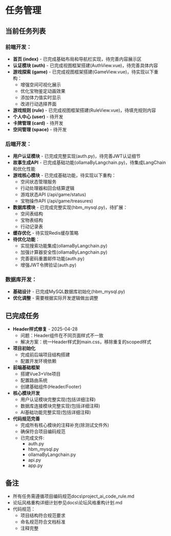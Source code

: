 # 任务管理

## 当前任务列表

### 前端开发：
- **首页 (index)** - 已完成基础布局和导航栏实现，待完善内容展示区
- **认证模块 (auth)** - 已完成视图框架搭建(AuthView.vue)，待完善具体内容
- **游戏探索 (game)** - 已完成视图框架搭建(GameView.vue)，待实现以下重构：
  - 增强空间可视化展示
  - 优化宝物鉴定动画效果
  - 添加体力值实时显示
  - 改进行动选择界面
- **游戏规则 (rule)** - 已完成视图框架搭建(RuleView.vue)，待填充规则内容
- **个人中心 (user)** - 待开发
- **卡牌管理 (card)** - 待开发
- **空间管理 (space)** - 待开发

### 后端开发：
- **用户认证模块** - 已完成完整实现(auth.py)，待完善JWT认证细节
- **故事生成API** - 已完成基础功能(ollamaByLangchain.py)，待集成LangChain和优化性能
- **游戏核心模块** - 已完成基础功能，待实现以下重构：
  - 空间状态管理服务
  - 行动处理器和回合结算逻辑
  - 游戏状态API (/api/game/status)
  - 宝物操作API (/api/game/treasures)
- **数据库模块** - 已完成完整实现(hbm_mysql.py)，待扩展：
  - 空间表结构
  - 宝物表结构
  - 行动记录表
- **缓存优化** - 待实现Redis缓存策略
- **待优化功能**：
  - 实现搜索功能集成(ollamaByLangchain.py)
  - 加强计算器安全性(ollamaByLangchain.py)
  - 完善密码重置邮件功能(auth.py)
  - 增强JWT令牌验证(auth.py)

### 数据库开发：
- **基础设计** - 已完成MySQL数据库初始化(hbm_mysql.py)
- **优化调整** - 需要根据实际开发逻辑做出调整

## 已完成任务
- **Header样式修复** - 2025-04-28
  - 问题：Header组件在不同页面样式不一致
  - 解决方案：统一Header样式到main.css，移除重复的scoped样式
- **项目初始化**
  - 完成前后端项目结构搭建
  - 配置开发环境依赖
- **前端基础框架**
  - 搭建Vue3+Vite项目
  - 配置路由系统
  - 创建基础组件(Header/Footer)
- **核心模块开发**
  - 用户认证模块完整实现(包括详细注释)
  - 数据库连接模块完整实现(包括详细注释)
  - AI基础功能完整实现(包括详细注释)
- **代码规范完善**
  - 完成所有核心模块的注释补充(除测试文件外)
  - 确保符合项目编码规范
  - 已完成文件:
    - auth.py
    - hbm_mysql.py
    - ollamaByLangchain.py
    - api.py
    - app.py

## 备注
- 所有任务需遵循项目编码规范docs\project_ai_code_rule.md
- 论坛风格重构详细计划参见docs\论坛风格重构计划.md
- 代码规范：
  - 项目结构符合规范要求
  - 命名规范符合文档标准
  - 注释完整